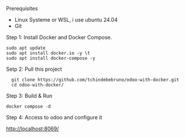 Prerequisites

  - Linux Systeme or WSL, i use ubuntu 24.04
  - Git
  
Step 1: Install Docker and Docker Compose.

  ```shell
  sudo apt update
  sudo apt install docker.io -y \t
  sudo apt install docker-compose -y
  ```

Setp 2: Pull this project

```shell
  git clone https://github.com/tchindebebruno/odoo-with-docker.git
  cd odoo-with-docker/
  ```

Step 3: Build & Run
  ```shell
  docker compose -d 
  ```
Step 4: Access to odoo and configure it

  
  [http://localhost:8069/](http://localhost:8069/)
  
